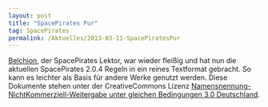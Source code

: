```yaml
---
layout: post
title: "SpacePirates Pur"
tag: SpacePirates
permalink: /Aktuelles/2013-03-11-SpacePiratesPur
---
```


[Belchion](http://belchion.rsp-blogs.de/2013/03/11/spacepirates-pur-v2/), der SpacePirates Lektor, war wieder fleißig und hat nun die aktuellen SpacePirates 2.0.4 Regeln in ein reines Textformat gebracht. So kann es leichter als Basis für andere Werke genutzt werden. Diese Dokumente stehen unter der CreativeCommons Lizenz [Namensnennung-NichtKommerziell-Weitergabe unter gleichen Bedingungen 3.0 Deutschland](http://creativecommons.org/licenses/by-nc-sa/3.0/de/).

